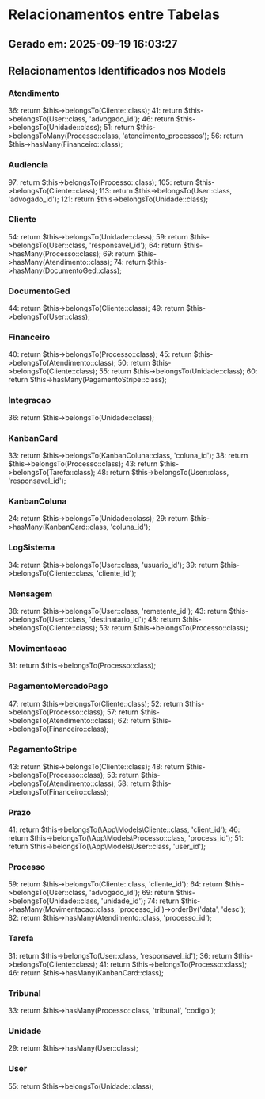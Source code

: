 # Relacionamentos entre Tabelas
## Gerado em: 2025-09-19 16:03:27

## Relacionamentos Identificados nos Models
### Atendimento
36:        return $this->belongsTo(Cliente::class);
41:        return $this->belongsTo(User::class, 'advogado_id');
46:        return $this->belongsTo(Unidade::class);
51:        return $this->belongsToMany(Processo::class, 'atendimento_processos');
56:        return $this->hasMany(Financeiro::class);

### Audiencia
97:        return $this->belongsTo(Processo::class);
105:        return $this->belongsTo(Cliente::class);
113:        return $this->belongsTo(User::class, 'advogado_id');
121:        return $this->belongsTo(Unidade::class);

### Cliente
54:        return $this->belongsTo(Unidade::class);
59:        return $this->belongsTo(User::class, 'responsavel_id');
64:        return $this->hasMany(Processo::class);
69:        return $this->hasMany(Atendimento::class);
74:        return $this->hasMany(DocumentoGed::class);

### DocumentoGed
44:        return $this->belongsTo(Cliente::class);
49:        return $this->belongsTo(User::class);

### Financeiro
40:        return $this->belongsTo(Processo::class);
45:        return $this->belongsTo(Atendimento::class);
50:        return $this->belongsTo(Cliente::class);
55:        return $this->belongsTo(Unidade::class);
60:        return $this->hasMany(PagamentoStripe::class);

### Integracao
36:        return $this->belongsTo(Unidade::class);

### KanbanCard
33:        return $this->belongsTo(KanbanColuna::class, 'coluna_id');
38:        return $this->belongsTo(Processo::class);
43:        return $this->belongsTo(Tarefa::class);
48:        return $this->belongsTo(User::class, 'responsavel_id');

### KanbanColuna
24:        return $this->belongsTo(Unidade::class);
29:        return $this->hasMany(KanbanCard::class, 'coluna_id');

### LogSistema
34:        return $this->belongsTo(User::class, 'usuario_id');
39:        return $this->belongsTo(Cliente::class, 'cliente_id');

### Mensagem
38:        return $this->belongsTo(User::class, 'remetente_id');
43:        return $this->belongsTo(User::class, 'destinatario_id');
48:        return $this->belongsTo(Cliente::class);
53:        return $this->belongsTo(Processo::class);

### Movimentacao
31:        return $this->belongsTo(Processo::class);

### PagamentoMercadoPago
47:        return $this->belongsTo(Cliente::class);
52:        return $this->belongsTo(Processo::class);
57:        return $this->belongsTo(Atendimento::class);
62:        return $this->belongsTo(Financeiro::class);

### PagamentoStripe
43:        return $this->belongsTo(Cliente::class);
48:        return $this->belongsTo(Processo::class);
53:        return $this->belongsTo(Atendimento::class);
58:        return $this->belongsTo(Financeiro::class);

### Prazo
41:        return $this->belongsTo(\App\Models\Cliente::class, 'client_id');
46:        return $this->belongsTo(\App\Models\Processo::class, 'process_id');
51:        return $this->belongsTo(\App\Models\User::class, 'user_id');

### Processo
59:        return $this->belongsTo(Cliente::class, 'cliente_id');
64:        return $this->belongsTo(User::class, 'advogado_id');
69:        return $this->belongsTo(Unidade::class, 'unidade_id');
74:        return $this->hasMany(Movimentacao::class, 'processo_id')->orderBy('data', 'desc');
82:        return $this->hasMany(Atendimento::class, 'processo_id');

### Tarefa
31:        return $this->belongsTo(User::class, 'responsavel_id');
36:        return $this->belongsTo(Cliente::class);
41:        return $this->belongsTo(Processo::class);
46:        return $this->hasMany(KanbanCard::class);

### Tribunal
33:        return $this->hasMany(Processo::class, 'tribunal', 'codigo');

### Unidade
29:        return $this->hasMany(User::class);

### User
55:        return $this->belongsTo(Unidade::class);

